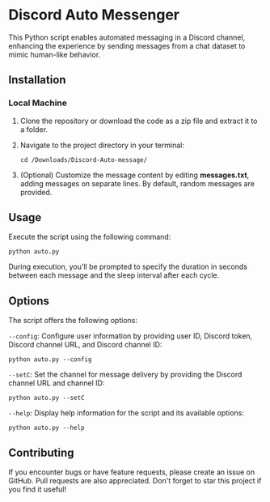 # Discord Auto Messenger

This Python script enables automated messaging in a Discord channel, enhancing the experience by sending messages from a chat dataset to mimic human-like behavior.

## Installation

### Local Machine

1. Clone the repository or download the code as a zip file and extract it to a folder.
2. Navigate to the project directory in your terminal:

    ```
    cd /Downloads/Discord-Auto-message/
    ```

3. (Optional) Customize the message content by editing **messages.txt**, adding messages on separate lines. By default, random messages are provided.

## Usage

Execute the script using the following command:

```
python auto.py
```

During execution, you'll be prompted to specify the duration in seconds between each message and the sleep interval after each cycle.

## Options

The script offers the following options:

`--config`: Configure user information by providing user ID, Discord token, Discord channel URL, and Discord channel ID:

```
python auto.py --config
```

`--setC`: Set the channel for message delivery by providing the Discord channel URL and channel ID:

```
python auto.py --setC
```

`--help`: Display help information for the script and its available options:

```
python auto.py --help
```

## Contributing

If you encounter bugs or have feature requests, please create an issue on GitHub. Pull requests are also appreciated. Don't forget to star this project if you find it useful!
